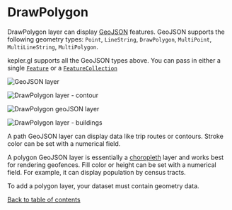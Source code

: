 # DrawPolygon

DrawPolygon layer can display [GeoJSON](https://tools.ietf.org/html/rfc7946) features. GeoJSON supports the following geometry types: `Point`, `LineString`, `DrawPolygon`, `MultiPoint`, `MultiLineString`, `MultiPolygon`.

kepler.gl supports all the GeoJSON types above. You can pass in either a single [`Feature`][features] or a [`FeatureCollection`][feature_collection]

[feature_collection]: https://tools.ietf.org/html/rfc7946#section-3.3
[features]: https://tools.ietf.org/html/rfc7946#section-3.2


![GeoJSON layer](https://d1a3f4spazzrp4.cloudfront.net/kepler.gl/documentation/image20.png "GeoJSON layer")

![DrawPolygon layer - contour](https://d1a3f4spazzrp4.cloudfront.net/kepler.gl/documentation/layers-polygon-contour.png "DrawPolygon layer")

![DrawPolygon geoJSON layer](https://d1a3f4spazzrp4.cloudfront.net/kepler.gl/documentation/image7.png "DrawPolygon geoJSON layer")

![DrawPolygon layer - buildings](https://d1a3f4spazzrp4.cloudfront.net/kepler.gl/documentation/layers-polygon-buildings.png "Grid layer")

A path GeoJSON layer can display data like trip routes or contours. Stroke color can be set with a numerical field.

A polygon GeoJSON layer is essentially a [choropleth](https://en.wikipedia.org/wiki/Choropleth_map) layer and works best for rendering geofences. Fill color or height can be set with a numerical field. For example, it can display population by census tracts.

To add a polygon layer, your dataset must contain geometry data.


[Back to table of contents](../a-introduction.md)
